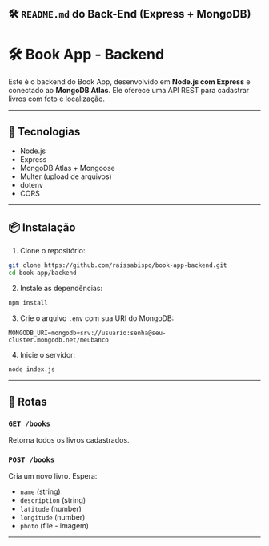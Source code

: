 
## 🛠️ `README.md` do Back-End (Express + MongoDB)

# 🛠️ Book App - Backend

Este é o backend do Book App, desenvolvido em **Node.js com Express** e conectado ao **MongoDB Atlas**. Ele oferece uma API REST para cadastrar livros com foto e localização.

---

## 🔧 Tecnologias

- Node.js
- Express
- MongoDB Atlas + Mongoose
- Multer (upload de arquivos)
- dotenv
- CORS

---

## 📦 Instalação

1. Clone o repositório:

```bash
git clone https://github.com/raissabispo/book-app-backend.git
cd book-app/backend
````

2. Instale as dependências:

```bash
npm install
```

3. Crie o arquivo `.env` com sua URI do MongoDB:

```
MONGODB_URI=mongodb+srv://usuario:senha@seu-cluster.mongodb.net/meubanco
```

4. Inicie o servidor:

```bash
node index.js
```

---

## 📡 Rotas

### `GET /books`

Retorna todos os livros cadastrados.

### `POST /books`

Cria um novo livro. Espera:

* `name` (string)
* `description` (string)
* `latitude` (number)
* `longitude` (number)
* `photo` (file - imagem)

---


